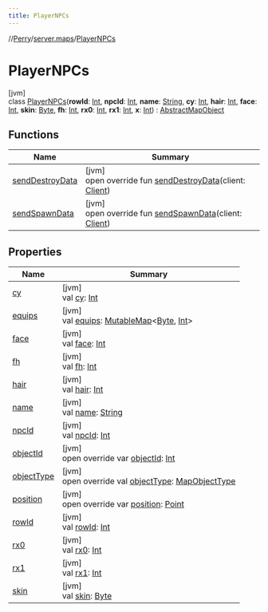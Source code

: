 ```yaml
---
title: PlayerNPCs
---
```

//[Perry](../../../index.html)/[server.maps](../index.html)/[PlayerNPCs](index.html)



# PlayerNPCs



[jvm]\
class [PlayerNPCs](index.html)(**rowId**: [Int](https://kotlinlang.org/api/latest/jvm/stdlib/kotlin/-int/index.html), **npcId**: [Int](https://kotlinlang.org/api/latest/jvm/stdlib/kotlin/-int/index.html), **name**: [String](https://kotlinlang.org/api/latest/jvm/stdlib/kotlin/-string/index.html), **cy**: [Int](https://kotlinlang.org/api/latest/jvm/stdlib/kotlin/-int/index.html), **hair**: [Int](https://kotlinlang.org/api/latest/jvm/stdlib/kotlin/-int/index.html), **face**: [Int](https://kotlinlang.org/api/latest/jvm/stdlib/kotlin/-int/index.html), **skin**: [Byte](https://kotlinlang.org/api/latest/jvm/stdlib/kotlin/-byte/index.html), **fh**: [Int](https://kotlinlang.org/api/latest/jvm/stdlib/kotlin/-int/index.html), **rx0**: [Int](https://kotlinlang.org/api/latest/jvm/stdlib/kotlin/-int/index.html), **rx1**: [Int](https://kotlinlang.org/api/latest/jvm/stdlib/kotlin/-int/index.html), **x**: [Int](https://kotlinlang.org/api/latest/jvm/stdlib/kotlin/-int/index.html)) : [AbstractMapObject](../-abstract-map-object/index.html)



## Functions


| Name | Summary |
|---|---|
| [sendDestroyData](send-destroy-data.html) | [jvm]<br>open override fun [sendDestroyData](send-destroy-data.html)(client: [Client](../../client/-client/index.html)) |
| [sendSpawnData](send-spawn-data.html) | [jvm]<br>open override fun [sendSpawnData](send-spawn-data.html)(client: [Client](../../client/-client/index.html)) |


## Properties


| Name | Summary |
|---|---|
| [cy](cy.html) | [jvm]<br>val [cy](cy.html): [Int](https://kotlinlang.org/api/latest/jvm/stdlib/kotlin/-int/index.html) |
| [equips](equips.html) | [jvm]<br>val [equips](equips.html): [MutableMap](https://kotlinlang.org/api/latest/jvm/stdlib/kotlin.collections/-mutable-map/index.html)<[Byte](https://kotlinlang.org/api/latest/jvm/stdlib/kotlin/-byte/index.html), [Int](https://kotlinlang.org/api/latest/jvm/stdlib/kotlin/-int/index.html)> |
| [face](face.html) | [jvm]<br>val [face](face.html): [Int](https://kotlinlang.org/api/latest/jvm/stdlib/kotlin/-int/index.html) |
| [fh](fh.html) | [jvm]<br>val [fh](fh.html): [Int](https://kotlinlang.org/api/latest/jvm/stdlib/kotlin/-int/index.html) |
| [hair](hair.html) | [jvm]<br>val [hair](hair.html): [Int](https://kotlinlang.org/api/latest/jvm/stdlib/kotlin/-int/index.html) |
| [name](name.html) | [jvm]<br>val [name](name.html): [String](https://kotlinlang.org/api/latest/jvm/stdlib/kotlin/-string/index.html) |
| [npcId](npc-id.html) | [jvm]<br>val [npcId](npc-id.html): [Int](https://kotlinlang.org/api/latest/jvm/stdlib/kotlin/-int/index.html) |
| [objectId](index.html#-1912328172%2FProperties%2F863300109) | [jvm]<br>open override var [objectId](index.html#-1912328172%2FProperties%2F863300109): [Int](https://kotlinlang.org/api/latest/jvm/stdlib/kotlin/-int/index.html) |
| [objectType](object-type.html) | [jvm]<br>open override val [objectType](object-type.html): [MapObjectType](../-map-object-type/index.html) |
| [position](index.html#-1358333307%2FProperties%2F863300109) | [jvm]<br>open override var [position](index.html#-1358333307%2FProperties%2F863300109): [Point](https://docs.oracle.com/javase/8/docs/api/java/awt/Point.html) |
| [rowId](row-id.html) | [jvm]<br>val [rowId](row-id.html): [Int](https://kotlinlang.org/api/latest/jvm/stdlib/kotlin/-int/index.html) |
| [rx0](rx0.html) | [jvm]<br>val [rx0](rx0.html): [Int](https://kotlinlang.org/api/latest/jvm/stdlib/kotlin/-int/index.html) |
| [rx1](rx1.html) | [jvm]<br>val [rx1](rx1.html): [Int](https://kotlinlang.org/api/latest/jvm/stdlib/kotlin/-int/index.html) |
| [skin](skin.html) | [jvm]<br>val [skin](skin.html): [Byte](https://kotlinlang.org/api/latest/jvm/stdlib/kotlin/-byte/index.html) |

